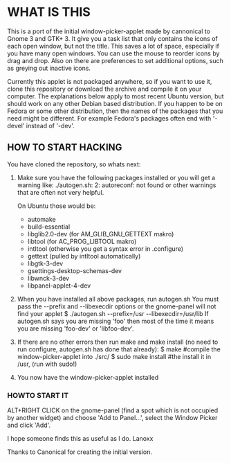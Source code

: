 # WHAT IS THIS
This is a port of the initial window-picker-applet made by cannonical
to Gnome 3 and GTK+ 3. It give you a task list that only contains
the icons of each open window, but not the title. This saves a lot of
space, especially if you have many open windows. You can use the mouse
to reorder icons by drag and drop. Also on there are preferences to
set additional options, such as greying out inactive icons.

Currently this applet is not packaged anywhere, so if you want to use
it, clone this repository or download the archive and compile it on
your computer. The explanations below apply to most recent Ubuntu
version, but should work on any other Debian based distribution. If
you happen to be on Fedora or some other distribution, then the names
of the packages that you need might be different. For example Fedora's
packages often end with '-devel' instead of '-dev'.

## HOW TO START HACKING
You have cloned the repository, so whats next:

1. Make sure you have the following packages installed or you will get 
   a warning like:
   ./autogen.sh: 2: autoreconf: not found
   or other warnings that are often not very helpful.
   
   On Ubuntu those would be:
    * automake
    * build-essential
    * libglib2.0-dev (for AM_GLIB_GNU_GETTEXT makro)
    * libtool (for AC_PROG_LIBTOOL makro)
    * intltool (otherwise you get a syntax error in .configure)
    * gettext (pulled by intltool automatically)
    * libgtk-3-dev
    * gsettings-desktop-schemas-dev
    * libwnck-3-dev
    * libpanel-applet-4-dev

3. When you have installed all above packages, run autogen.sh
   You must pass the --prefix and --libexecdir options or the gnome-panel will not find your applet
    $ ./autogen.sh --prefix=/usr --libexecdir=/usr/lib
    If autogen.sh says you are missing 'foo' then most of the time it means you are
    missing 'foo-dev' or 'libfoo-dev'.

3. If there are no other errors then run make and make install (no need to run configure,
   autogen.sh has done that already):
    $ make                 #compile the window-picker-applet into ./src/
    $ sudo make install    #the install it in /usr, (run with sudo!)

4. You now have the window-picker-applet installed

### HOWTO START IT
ALT+RIGHT CLICK on the gnome-panel (find a spot which is not occupied by another widget) and choose
'Add to Panel...', select the Window Picker and click 'Add'.

I hope someone finds this as useful as I do.
Lanoxx

Thanks to Canonical for creating the initial version.

